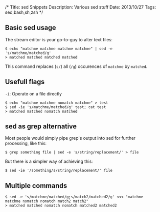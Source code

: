 /*
Title: sed Snippets
Description: Various sed stuff
Date: 2013/10/27 
Tags: sed,bash,sh,zsh
*/

## Basic sed usage

The stream editor is your go-to-guy to alter text files:
    
    $ echo "matchme matchme matchme matchme" | sed -e 's/matchme/matched/g'
    > matched matched matched matched

This command replaces (`s/`) all (`/g`) occurences of `matchme` by `matched`.

## Usefull flags

`-i`: Operate on a file directly
    
    $ echo "matchme matchme nomatch matchme" > test
    $ sed -ie 's/matchme/matched/g' test; cat test
    > matched matched nomatch matched

## sed as grep alternative

Most people would simply pipe grep's output into sed for further processing, like this: 
    
    $ grep something file | sed -e 's/string/replacement/' > file

But there is a simpler way of achieving this:
    
    $ sed -ie '/something/s/string/replacement/' file

## Multiple commands

    $ sed -e 's/matchme/matched/g;s/match2/matched2/g' <<< "matchme matchme nomatch nomatch match2 match2"
    > matched matched nomatch nomatch matched2 matched2 
